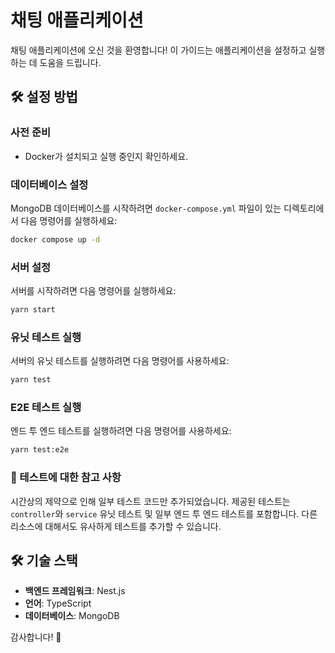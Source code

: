 # 채팅 애플리케이션

채팅 애플리케이션에 오신 것을 환영합니다! 이 가이드는 애플리케이션을 설정하고 실행하는 데 도움을 드립니다.

## 🛠️ 설정 방법

### 사전 준비
- Docker가 설치되고 실행 중인지 확인하세요.

### 데이터베이스 설정
MongoDB 데이터베이스를 시작하려면 `docker-compose.yml` 파일이 있는 디렉토리에서 다음 명령어를 실행하세요:

```sh
docker compose up -d
```

### 서버 설정
서버를 시작하려면 다음 명령어를 실행하세요:

```sh
yarn start
```

### 유닛 테스트 실행
서버의 유닛 테스트를 실행하려면 다음 명령어를 사용하세요:

```sh
yarn test
```

### E2E 테스트 실행
엔드 투 엔드 테스트를 실행하려면 다음 명령어를 사용하세요:

```sh
yarn test:e2e
```

### 💬 테스트에 대한 참고 사항
시간상의 제약으로 인해 일부 테스트 코드만 추가되었습니다. 제공된 테스트는 `controller`와 `service` 유닛 테스트 및 일부 엔드 투 엔드 테스트를 포함합니다. 다른 리소스에 대해서도 유사하게 테스트를 추가할 수 있습니다.

## 🛠️ 기술 스택
- **백엔드 프레임워크**: Nest.js
- **언어**: TypeScript
- **데이터베이스**: MongoDB

감사합니다! 🎉
```
